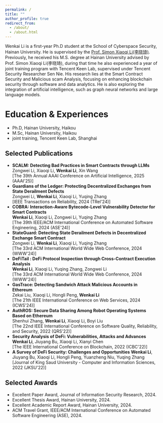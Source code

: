 ```yaml
---
permalink: /
title: ""
author_profile: true
redirect_from: 
  - /about/
  - /about.html
---
```

 
Wenkai Li is a first-year Ph.D student at the School of Cyberspace Security, Hainan University. He is supervised by the [Prof. Simon Xiaoqi Li(李晓琦)](https://csxqli.github.io/). Previously, he received his M.S. degree at Hainan University advised by Prof. Simon Xiaoqi Li(李晓琦), during that time he also experienced a year of joint training program with Tencent Keen Lab, supervised under Tencent Security Researcher Sen Nie. His research lies at the Smart Contract Security and Malicious scam Analysis, focusing on enhancing blockchain security through software and data analytics. He is also exploring the integration of artificial intelligence, such as graph neural networks and large language models.

Education & Experiences
======
+ Ph.D, Hainan University, Haikou
+ M.Sc, Hainan University, Haikou
+ joint training, Tencent Keen Lab, Shanghai

Selected Publications
------
+ **SCALM: Detecting Bad Practices in Smart Contracts through LLMs**  
Zongwei Li, Xiaoqi Li, **Wenkai Li**, Xin Wang  
[The 39th Annual AAAI Conference on Artificial Intelligence, 2025 (AAAI'25)]
+ **Guardians of the Ledger: Protecting Decentralized Exchanges from State Derailment Defects**  
Zongwei Li, **Wenkai Li**, Xiaoqi Li, Yuqing Zhang  
[IEEE Transactions on Reliability, 2024 (TRel'24)]  
+ **COBRA: Interaction-Aware Bytecode-Level Vulnerability Detector for Smart Contracts**  
**Wenkai Li**, Xiaoqi Li, Zongwei Li, Yuqing Zhang  
[The 39th IEEE/ACM International Conference on Automated Software Engineering, 2024 (ASE'24)]  
+ **StateGuard: Detecting State Derailment Defects in Decentralized Exchange Smart Contract**  
Zongwei Li, **Wenkai Li**, Xiaoqi Li, Yuqing Zhang  
[The 33rd ACM International World Wide Web Conference, 2024 (WWW'24)]  
+ **DeFiTail : DeFi Protocol Inspection through Cross-Contract Execution Analysis**  
**Wenkai Li**, Xiaoqi Li, Yuqing Zhang, Zongwei Li  
[The 33rd ACM International World Wide Web Conference, 2024 (WWW'24)]  
+ **GasTrace: Detecting Sandwich Attack Malicious Accounts in Ethereum**  
Zekai Liu, Xiaoqi Li, Hongli Peng, **Wenkai Li**  
[The 21th IEEE International Conference on Web Services, 2024 (ICWS'24)]  
+ **AuthROS: Secure Data Sharing Among Robot Operating Systems Based on Ethereum**  
Shenhui Zhang, **Wenkai Li**, Xiaoqi Li, Boyi Liu  
[The 22nd IEEE International Conference on Software Quality, Reliability, and Security, 2022 (QRS'22)]  
+ **Security Analysis of DeFi: Vulnerabilities, Attacks and Advances**  
**Wenkai Li**, Jiuyang Bu, Xiaoqi Li, Xianyi Chen  
[The IEEE International Conference on Blockchain, 2022 (ICBC'22)]  
+ **A Survey of DeFi Security: Challenges and Opportunities**
**Wenkai Li**, Jiuyang Bu, Xiaoqi Li, Hongli Peng, Yuanzheng Niu, Yuqing Zhang  
[Journal of King Saud University - Computer and Information Sciences, 2022 (JKSU'22)]  

Selected Awards
------
+ Excellent Paper Award, Journal of Information Security Research, 2024.
+ Excellent Thesis Award, Hainan University, 2024.
+ Excellent Academic Report Award, Hainan University, 2024.
+ ACM Travel Grant, IEEE/ACM International Conference on Automated Software Engineering (ASE), 2024.

